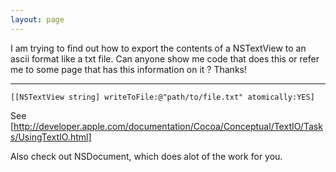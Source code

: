 ```yaml
---
layout: page
---
```


I am trying to find out how to export the contents of a NSTextView to an ascii format like a txt file. Can anyone show me code that does this or refer me to some page that has this information on it ? Thanks!

----

    [[NSTextView string] writeToFile:@"path/to/file.txt" atomically:YES]

See [http://developer.apple.com/documentation/Cocoa/Conceptual/TextIO/Tasks/UsingTextIO.html]

Also check out NSDocument, which does alot of the work for you.
